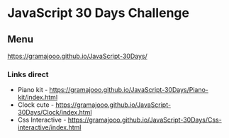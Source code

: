 # JavaScript 30 Days Challenge
## Menu
https://gramajooo.github.io/JavaScript-30Days/

### Links direct

* Piano kit - https://gramajooo.github.io/JavaScript-30Days/Piano-kit/index.html
* Clock cute - https://gramajooo.github.io/JavaScript-30Days/Clock/index.html
* Css Interactive - https://gramajooo.github.io/JavaScript-30Days/Css-interactive/index.html
